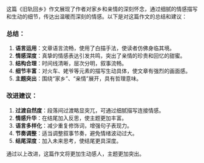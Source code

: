 这篇《旧轨回乡》作文展现了作者对家乡和亲情的深刻怀念，通过细腻的情感描写和生动的细节，传达出温暖而深刻的情感。以下是对这篇作文的总结和建议：

### 总结：
1. **语言运用**：文章语言流畅，使用了白描手法，使读者仿佛身临其境。
2. **情感深度**：真挚的情感表达引发共鸣，突出了亲情的珍贵和回忆的甜蜜。
3. **结构合理**：时间线清晰，层次分明，叙事流畅。
4. **细节丰富**：对火车、姥爷等元素的描写生动具体，使文章有强烈的画面感。
5. **主题突出**：围绕“家乡”、“亲情”展开，具有哲理意味。

### 改进建议：
1. **过渡自然度**：段落间过渡略显突兀，可通过细腻描写连接情感。
2. **情感升华**：在结尾加入反思，使主题更加丰富。
3. **语言多样化**：减少重复修饰词，增强句子表现力。
4. **节奏调整**：适当调整叙事节奏，避免情绪波动过大。
5. **结尾深度**：加入未来思考，使结尾更具深度。

通过以上改进，这篇作文将更加生动感人，主题更加突出。